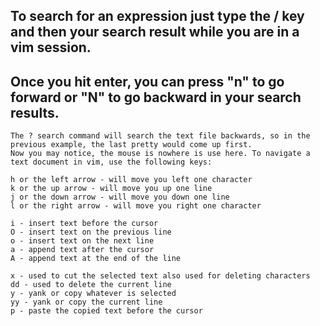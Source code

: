 ## To search for an expression just type the / key and then your search result while you are in a vim session. 
## Once you hit enter, you can press "n" to go forward or "N" to go backward in your search results.

    The ? search command will search the text file backwards, so in the previous example, the last pretty would come up first.
    Now you may notice, the mouse is nowhere is use here. To navigate a text document in vim, use the following keys:

    h or the left arrow - will move you left one character
    k or the up arrow - will move you up one line
    j or the down arrow - will move you down one line
    l or the right arrow - will move you right one character

    i - insert text before the cursor
    O - insert text on the previous line
    o - insert text on the next line
    a - append text after the cursor
    A - append text at the end of the line

    x - used to cut the selected text also used for deleting characters
    dd - used to delete the current line
    y - yank or copy whatever is selected
    yy - yank or copy the current line
    p - paste the copied text before the cursor
